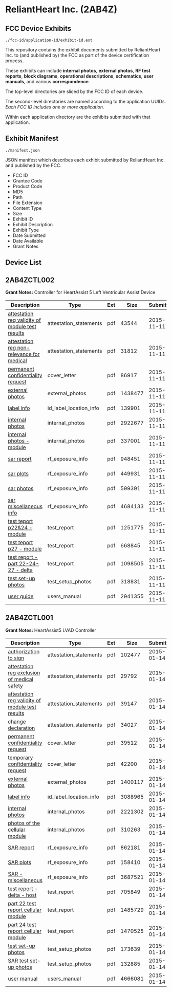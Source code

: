 # ReliantHeart Inc. (2AB4Z)
## FCC Device Exhibits

```
./fcc-id/application-id/exhibit-id.ext
```

This repository contains the exhibit documents submitted by ReliantHeart Inc. to (and published by) the FCC as part of the device certification process.

These exhibits can include **internal photos**, **external photos**, **RF test reports**, **block diagrams**, **operational descriptions**, **schematics**, **user manuals**, and various **correspondence**.

The top-level directories are sliced by the FCC ID of each device.

The second-level directories are named according to the application UUIDs. *Each FCC ID includes one or more application.*

Within each application directory are the exhibits submitted with that application. 

## Exhibit Manifest

```
./manifest.json
```

JSON manifest which describes each exhibit submitted by ReliantHeart Inc. and published by the FCC.

- FCC ID
- Grantee Code
- Product Code
- MD5
- Path
- File Extension
- Content Type
- Size
- Exhibit ID
- Exhibit Description
- Exhibit Type
- Date Submitted
- Date Available
- Grant Notes

## Device List
## 2AB4ZCTL002
**Grant Notes:** Controller for HeartAssist 5 Left Ventricular Assist Device

| Description | Type | Ext | Size | Submitted | Available |
| ----------- | ---- | --- | ---- | --------- | --------- |
| [attestation reg validity of module test results](2AB4ZCTL002/ab2d7e589d59f58da573f05f7fe35ebc/2809152.pdf) | attestation_statements | pdf | 43544 | 2015-11-11 | 2015-11-11 |
| [attestation reg non-relevance for medical](2AB4ZCTL002/ab2d7e589d59f58da573f05f7fe35ebc/2809153.pdf) | attestation_statements | pdf | 31812 | 2015-11-11 | 2015-11-11 |
| [permanent confidentiality request](2AB4ZCTL002/ab2d7e589d59f58da573f05f7fe35ebc/2809151.pdf) | cover_letter | pdf | 86917 | 2015-11-11 | 2015-11-11 |
| [external photos](2AB4ZCTL002/ab2d7e589d59f58da573f05f7fe35ebc/2809161.pdf) | external_photos | pdf | 1438477 | 2015-11-11 | 2015-11-11 |
| [label info](2AB4ZCTL002/ab2d7e589d59f58da573f05f7fe35ebc/2809275.pdf) | id_label_location_info | pdf | 139901 | 2015-11-11 | 2015-11-11 |
| [internal photos](2AB4ZCTL002/ab2d7e589d59f58da573f05f7fe35ebc/2809162.pdf) | internal_photos | pdf | 2922677 | 2015-11-11 | 2015-11-11 |
| [internal photos - module](2AB4ZCTL002/ab2d7e589d59f58da573f05f7fe35ebc/2809163.pdf) | internal_photos | pdf | 337001 | 2015-11-11 | 2015-11-11 |
| [sar report](2AB4ZCTL002/ab2d7e589d59f58da573f05f7fe35ebc/2809282.pdf) | rf_exposure_info | pdf | 948451 | 2015-11-11 | 2015-11-11 |
| [sar plots](2AB4ZCTL002/ab2d7e589d59f58da573f05f7fe35ebc/2809283.pdf) | rf_exposure_info | pdf | 449931 | 2015-11-11 | 2015-11-11 |
| [sar photos](2AB4ZCTL002/ab2d7e589d59f58da573f05f7fe35ebc/2809284.pdf) | rf_exposure_info | pdf | 599391 | 2015-11-11 | 2015-11-11 |
| [sar miscellaneous info](2AB4ZCTL002/ab2d7e589d59f58da573f05f7fe35ebc/2809285.pdf) | rf_exposure_info | pdf | 4684133 | 2015-11-11 | 2015-11-11 |
| [test teport p22&24 - module](2AB4ZCTL002/ab2d7e589d59f58da573f05f7fe35ebc/2170980.pdf) | test_report | pdf | 1251775 | 2015-11-11 | 2015-11-11 |
| [test teport p27 - module](2AB4ZCTL002/ab2d7e589d59f58da573f05f7fe35ebc/2170981.pdf) | test_report | pdf | 668845 | 2015-11-11 | 2015-11-11 |
| [test report - part 22-24-27 - delta](2AB4ZCTL002/ab2d7e589d59f58da573f05f7fe35ebc/2809833.pdf) | test_report | pdf | 1098505 | 2015-11-11 | 2015-11-11 |
| [test set-up photos](2AB4ZCTL002/ab2d7e589d59f58da573f05f7fe35ebc/2809281.pdf) | test_setup_photos | pdf | 318831 | 2015-11-11 | 2015-11-11 |
| [user guide](2AB4ZCTL002/ab2d7e589d59f58da573f05f7fe35ebc/2809278.pdf) | users_manual | pdf | 2941355 | 2015-11-11 | 2015-11-11 |
## 2AB4ZCTL001
**Grant Notes:** HeartAssist5 LVAD Controller

| Description | Type | Ext | Size | Submitted | Available |
| ----------- | ---- | --- | ---- | --------- | --------- |
| [authorization to sign](2AB4ZCTL001/65f6ba61bf51d1e956397ee1ed2fde01/2499854.pdf) | attestation_statements | pdf | 102477 | 2015-01-14 | 2015-01-14 |
| [attestation reg exclusion of medical safety](2AB4ZCTL001/65f6ba61bf51d1e956397ee1ed2fde01/2499855.pdf) | attestation_statements | pdf | 29792 | 2015-01-14 | 2015-01-14 |
| [attestation reg validity of module test results](2AB4ZCTL001/65f6ba61bf51d1e956397ee1ed2fde01/2499856.pdf) | attestation_statements | pdf | 39147 | 2015-01-14 | 2015-01-14 |
| [change declaration](2AB4ZCTL001/65f6ba61bf51d1e956397ee1ed2fde01/2499857.pdf) | attestation_statements | pdf | 34027 | 2015-01-14 | 2015-01-14 |
| [permanent confidentiality request](2AB4ZCTL001/65f6ba61bf51d1e956397ee1ed2fde01/2499852.pdf) | cover_letter | pdf | 39512 | 2015-01-14 | 2015-01-14 |
| [temporary confidentiality request](2AB4ZCTL001/65f6ba61bf51d1e956397ee1ed2fde01/2499853.pdf) | cover_letter | pdf | 42200 | 2015-01-14 | 2015-01-14 |
| [external photos](2AB4ZCTL001/65f6ba61bf51d1e956397ee1ed2fde01/2499877.pdf) | external_photos | pdf | 1400117 | 2015-01-14 | 2015-01-15 |
| [label info](2AB4ZCTL001/65f6ba61bf51d1e956397ee1ed2fde01/2499882.pdf) | id_label_location_info | pdf | 3088965 | 2015-01-14 | 2015-01-14 |
| [internal photos](2AB4ZCTL001/65f6ba61bf51d1e956397ee1ed2fde01/2499878.pdf) | internal_photos | pdf | 2221302 | 2015-01-14 | 2015-01-15 |
| [photos of the cellular module](2AB4ZCTL001/65f6ba61bf51d1e956397ee1ed2fde01/960279.pdf) | internal_photos | pdf | 310263 | 2015-01-14 | 2015-01-15 |
| [SAR report](2AB4ZCTL001/65f6ba61bf51d1e956397ee1ed2fde01/2499886.pdf) | rf_exposure_info | pdf | 862181 | 2015-01-14 | 2015-01-14 |
| [SAR plots](2AB4ZCTL001/65f6ba61bf51d1e956397ee1ed2fde01/2499887.pdf) | rf_exposure_info | pdf | 158410 | 2015-01-14 | 2015-01-14 |
| [SAR - miscellaneous](2AB4ZCTL001/65f6ba61bf51d1e956397ee1ed2fde01/2499967.pdf) | rf_exposure_info | pdf | 3687521 | 2015-01-14 | 2015-01-14 |
| [test report - delta - host](2AB4ZCTL001/65f6ba61bf51d1e956397ee1ed2fde01/2499883.pdf) | test_report | pdf | 705849 | 2015-01-14 | 2015-01-14 |
| [part 22 test report cellular module](2AB4ZCTL001/65f6ba61bf51d1e956397ee1ed2fde01/960272.pdf) | test_report | pdf | 1485729 | 2015-01-14 | 2015-01-14 |
| [part 24 test report cellular module](2AB4ZCTL001/65f6ba61bf51d1e956397ee1ed2fde01/960273.pdf) | test_report | pdf | 1470525 | 2015-01-14 | 2015-01-14 |
| [test set-up photos](2AB4ZCTL001/65f6ba61bf51d1e956397ee1ed2fde01/2499881.pdf) | test_setup_photos | pdf | 173639 | 2015-01-14 | 2015-01-15 |
| [SAR test set-up photos](2AB4ZCTL001/65f6ba61bf51d1e956397ee1ed2fde01/2499888.pdf) | test_setup_photos | pdf | 132885 | 2015-01-14 | 2015-01-15 |
| [user manual](2AB4ZCTL001/65f6ba61bf51d1e956397ee1ed2fde01/2499880.pdf) | users_manual | pdf | 4666081 | 2015-01-14 | 2015-01-15 |
